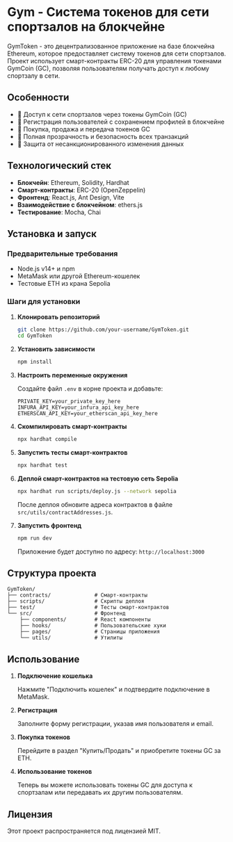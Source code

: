 # Gym - Система токенов для сети спортзалов на блокчейне

GymToken - это децентрализованное приложение на базе блокчейна Ethereum, которое предоставляет систему токенов для сети спортзалов. Проект использует смарт-контракты ERC-20 для управления токенами GymCoin (GC), позволяя пользователям получать доступ к любому спортзалу в сети.

## Особенности

- 🔹 Доступ к сети спортзалов через токены GymCoin (GC)
- 🔹 Регистрация пользователей с сохранением профилей в блокчейне
- 🔹 Покупка, продажа и передача токенов GC
- 🔹 Полная прозрачность и безопасность всех транзакций
- 🔹 Защита от несанкционированного изменения данных

## Технологический стек

- **Блокчейн**: Ethereum, Solidity, Hardhat
- **Смарт-контракты**: ERC-20 (OpenZeppelin)
- **Фронтенд**: React.js, Ant Design, Vite
- **Взаимодействие с блокчейном**: ethers.js
- **Тестирование**: Mocha, Chai

## Установка и запуск

### Предварительные требования

- Node.js v14+ и npm
- MetaMask или другой Ethereum-кошелек
- Тестовые ETH из крана Sepolia

### Шаги для установки

1. **Клонировать репозиторий**

   ```bash
   git clone https://github.com/your-username/GymToken.git
   cd GymToken
   ```

2. **Установить зависимости**

   ```bash
   npm install
   ```

3. **Настроить переменные окружения**

   Создайте файл `.env` в корне проекта и добавьте:

   ```
   PRIVATE_KEY=your_private_key_here
   INFURA_API_KEY=your_infura_api_key_here
   ETHERSCAN_API_KEY=your_etherscan_api_key_here
   ```

4. **Скомпилировать смарт-контракты**

   ```bash
   npx hardhat compile
   ```

5. **Запустить тесты смарт-контрактов**

   ```bash
   npx hardhat test
   ```

6. **Деплой смарт-контрактов на тестовую сеть Sepolia**

   ```bash
   npx hardhat run scripts/deploy.js --network sepolia
   ```

   После деплоя обновите адреса контрактов в файле `src/utils/contractAddresses.js`.

7. **Запустить фронтенд**

   ```bash
   npm run dev
   ```

   Приложение будет доступно по адресу: `http://localhost:3000`

## Структура проекта

```
GymToken/
├── contracts/              # Смарт-контракты
├── scripts/                # Скрипты деплоя
├── test/                   # Тесты смарт-контрактов
└── src/                    # Фронтенд
    ├── components/         # React компоненты
    ├── hooks/              # Пользовательские хуки
    ├── pages/              # Страницы приложения
    └── utils/              # Утилиты
```

## Использование

1. **Подключение кошелька**

   Нажмите "Подключить кошелек" и подтвердите подключение в MetaMask.

2. **Регистрация**

   Заполните форму регистрации, указав имя пользователя и email.

3. **Покупка токенов**

   Перейдите в раздел "Купить/Продать" и приобретите токены GC за ETH.

4. **Использование токенов**

   Теперь вы можете использовать токены GC для доступа к спортзалам или передавать их другим пользователям.

## Лицензия

Этот проект распространяется под лицензией MIT.